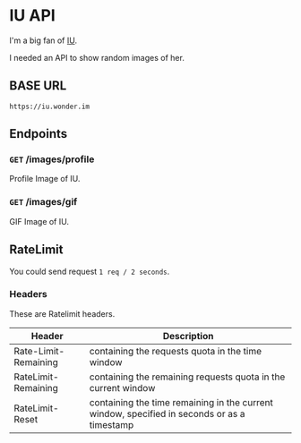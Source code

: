 # IU API

I'm a big fan of [IU](https://www.instagram.com/dlwlrma/).

I needed an API to show random images of her.

## BASE URL

```fix
https://iu.wonder.im
```

## Endpoints

### `GET` /images/profile

Profile Image of IU.

### `GET` /images/gif

GIF Image of IU.

## RateLimit

You could send request `1 req / 2 seconds`.

### Headers

These are Ratelimit headers.

| Header | Description |
|--------|-------------|
| Rate-Limit-Remaining | containing the requests quota in the time window |
| RateLimit-Remaining | containing the remaining requests quota in the current window |
| RateLimit-Reset | containing the time remaining in the current window, specified in seconds or as a timestamp |
